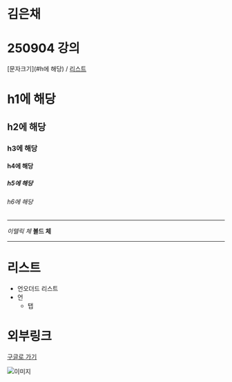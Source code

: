 # 김은채
# 250904 강의

[문자크기](#h에 해당) / [리스트](리스트)


# h1에 해당
## h2에 해당
### h3에 해당
#### h4에 해당
##### h5에 해당
###### h6에 해당
---
*이텔릭 체*
**볼드 체**

---

# 리스트
* 언오더드 리스트
* 언
    * 탭
        
# 외부링크
[구글로 가기](https://www.google.com "구글링크")

![이미지](img.jpg "이미지")